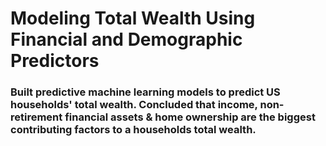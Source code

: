 # Modeling Total Wealth Using Financial and Demographic Predictors
### Built predictive machine learning models to predict US households' total wealth. Concluded that income, non-retirement financial assets & home ownership are the biggest contributing factors to a households total wealth.
